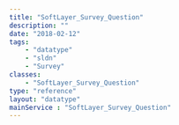 ```yaml
---
title: "SoftLayer_Survey_Question"
description: ""
date: "2018-02-12"
tags:
    - "datatype"
    - "sldn"
    - "Survey"
classes:
    - "SoftLayer_Survey_Question"
type: "reference"
layout: "datatype"
mainService : "SoftLayer_Survey_Question"
---
```

